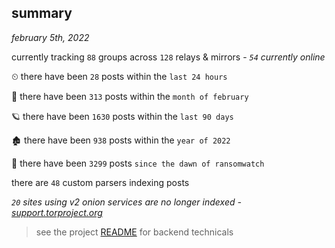 
## summary
_february 5th, 2022_

currently tracking `88` groups across `128` relays & mirrors - _`54` currently online_

⏲ there have been `28` posts within the `last 24 hours`

🦈 there have been `313` posts within the `month of february`

🪐 there have been `1630` posts within the `last 90 days`

🏚 there have been `938` posts within the `year of 2022`

🦕 there have been `3299` posts `since the dawn of ransomwatch`

there are `48` custom parsers indexing posts

_`20` sites using v2 onion services are no longer indexed - [support.torproject.org](https://support.torproject.org/onionservices/v2-deprecation/)_

> see the project [README](https://github.com/thetanz/ransomwatch#ransomwatch--) for backend technicals
